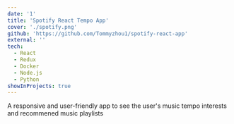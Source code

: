 ```yaml
---
date: '1'
title: 'Spotify React Tempo App'
cover: './spotify.png'
github: 'https://github.com/Tommyzhou1/spotify-react-app'
external: ''
tech:
  - React
  - Redux
  - Docker
  - Node.js
  - Python
showInProjects: true
---
```


A responsive and user-friendly app to see the user's music tempo interests and recommened music playlists
